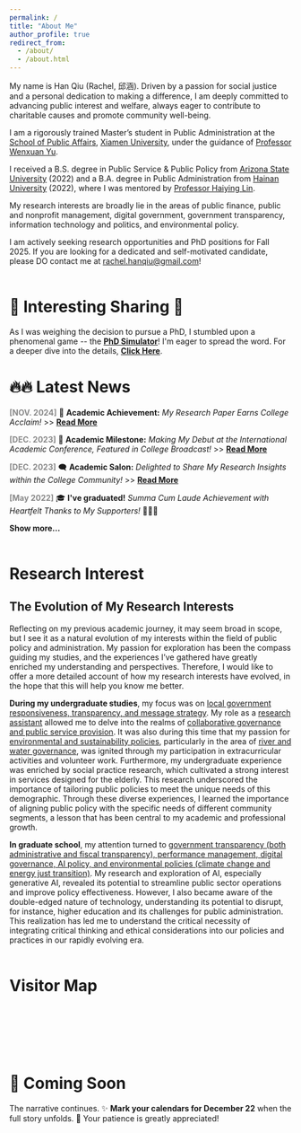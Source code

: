 ```yaml
---
permalink: /
title: "About Me"
author_profile: true
redirect_from: 
  - /about/
  - /about.html
---
```

My name is Han Qiu (Rachel, 邱涵). Driven by a passion for social justice and a personal dedication to making a difference, I am deeply committed to advancing public interest and welfare, always eager to contribute to charitable causes and promote community well-being.

I am a rigorously trained Master’s student in Public Administration at the [School of Public Affairs](https://spa.xmu.edu.cn/), [Xiamen University](https://www.xmu.edu.cn/), under the guidance of [Professor Wenxuan Yu](https://spa.xmu.edu.cn/info/1237/3095.htm).

I received a B.S. degree in Public Service & Public Policy from [Arizona State University](https://www.asu.edu/) (2022) and a B.A. degree in Public Administration from [Hainan University](https://www.hainanu.edu.cn/) (2022), where I was mentored by [Professor Haiying Lin](https://haitc.hainanu.edu.cn/cslm/jzyg/szdw/xzgl.htm).

My research interests are broadly lie in the areas of public finance, public and nonprofit management, digital government, government transparency, information technology and politics, and environmental policy.

I am actively seeking research opportunities and PhD positions for Fall 2025. If you are looking for a dedicated and self-motivated candidate, please DO contact me at rachel.hanqiu@gmail.com!
<br><br>

🌟 Interesting Sharing 🌟
======
As I was weighing the decision to pursue a PhD, I stumbled upon a phenomenal game -- the [**PhD Simulator**](https://research.wmz.ninja/projects/phd/index.html)! I'm eager to spread the word. For a deeper dive into the details, [**Click Here**](/game-details.html/).<br>

🔥🔥 Latest News
======
<span style="color: #888888;">**[NOV. 2024]**</span> 🎉 **Academic Achievement:** *My Research Paper Earns College Acclaim!* >> [**Read More**](https://mp.weixin.qq.com/s/2TYL9l8GGay93hLLRQBzYw)

<span style="color: #888888;">**[DEC. 2023]**</span> 🚀 **Academic Milestone:** *Making My Debut at the International Academic Conference, Featured in College Broadcast!* >> [**Read More**](https://mp.weixin.qq.com/s/EuHTxNFZpdGGEOrvOj-RPg)

<span style="color: #888888;">**[DEC. 2023]**</span> 🗨️ **Academic Salon:**</span> *Delighted to Share My Research Insights within the College Community!* >> [**Read More**](https://mp.weixin.qq.com/s/dn-2_kHyLDbNC0hQ042xEw)

<span style="color: #888888;">**[May 2022]**</span> 🎓 **I've graduated!** *Summa Cum Laude Achievement with Heartfelt Thanks to My Supporters!* 🌟👩‍🎓

**Show more...**
<br><br>

Research Interest
======
## **The Evolution of My Research Interests**
Reflecting on my previous academic journey, it may seem broad in scope, but I see it as a natural evolution of my interests within the field of public policy and administration. My passion for exploration has been the compass guiding my studies, and the experiences I’ve gathered have greatly enriched my understanding and perspectives. Therefore, I would like to offer a more detailed account of how my research interests have evolved, in the hope that this will help you know me better.

**During my undergraduate studies**, my focus was on <u>local government responsiveness, transparency, and message strategy</u>. My role as a <u>research assistant</u> allowed me to delve into the realms of <u>collaborative governance and public service provision</u>. It was also during this time that my passion for <u>environmental and sustainability policies</u>, particularly in the area of <u>river and water governance</u>, was ignited through my participation in extracurricular activities and volunteer work. Furthermore, my undergraduate experience was enriched by social practice research, which cultivated a strong interest in services designed for the elderly. This research underscored the importance of tailoring public policies to meet the unique needs of this demographic. Through these diverse experiences, I learned the importance of aligning public policy with the specific needs of different community segments, a lesson that has been central to my academic and professional growth.

**In graduate school**, my attention turned to <u>government transparency (both administrative and fiscal transparency), performance management, digital governance, AI policy, and environmental policies (climate change and energy just transition)</u>. My research and exploration of AI, especially generative AI, revealed its potential to streamline public sector operations and improve policy effectiveness. However, I also became aware of the double-edged nature of technology, understanding its potential to disrupt, for instance, higher education and its challenges for public administration. This realization has led me to understand the critical necessity of integrating critical thinking and ethical considerations into our policies and practices in our rapidly evolving era.
<br><br>

Visitor Map
======
<script src="//rf.revolvermaps.com/0/0/6.js?i=54e0ojatafc&m=7&c=e63100&cr1=ffffff&f=arial&l=0&bv=90&lx=-420&ly=420&hi=20&he=7&hc=a8ddff&rs=80" async></script>
<br><br>



<script>
    type="text/javascript" src="//rf.revolvermaps.com/0/0/6.js?i=54e0ojatafc&amp;m=7&amp;c=e63100&amp;cr1=ffffff&amp;f=arial&amp;l=0&amp;bv=90&amp;lx=-420&amp;ly=420&amp;hi=20&amp;he=7&amp;hc=a8ddff&amp;rs=80" async="async">
</script>
<br><br>

📅 **Coming Soon**
======
The narrative continues. ✨ **Mark your calendars for December 22** when the full story unfolds. 🌟 Your patience is greatly appreciated!


